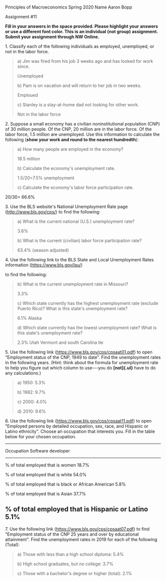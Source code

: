 Principles of Macroeconomics Spring 2020 Name Aaron Bopp

Assignment #11

**Fill in your answers in the space provided. Please highlight your answers or use a different font color. This is an individual (not group) assignment. Submit your assignment through NW Online.**

1\. Classify each of the following individuals as employed, unemployed, or not in the labor force.

> a\) Jim was fired from his job 3 weeks ago and has looked for work since.
>
> Unemployed
>
> b\) Pam is on vacation and will return to her job in two weeks.
>
> Emploued
>
> c\) Stanley is a stay-at-home dad not looking for other work.
>
> Not in the labor force

2\. Suppose a small economy has a civilian noninstitutional population (CNP) of 30 million people. Of the CNP, 20 million are in the labor force. Of the labor force, 1.5 million are unemployed. Use this information to calculate the following (**show your work and round to the nearest hundredth**):

> a\) How many people are employed in the economy?
>
> 18.5 million
>
> b\) Calculate the economy's unemployment rate.
>
> 1.5/20=7.5% unemployment
>
> c\) Calculate the economy's labor force participation rate.

20/30= 66.6%

3\. Use the BLS website's National Unemployment Rate page (<http://www.bls.gov/cps/>) to find the following:

> a\) What is the current national (U.S.) unemployment rate?
>
> 3.6%
>
> b\) What is the current (civilian) labor force participation rate?
>
> 63.4% (season adjusted)

4\. Use the following link to the BLS State and Local Unemployment Rates information (<https://www.bls.gov/lau/>)

to find the following:

> b\) What is the current unemployment rate in Missouri?
>
> 3.3%
>
> c\) Which state currently has the highest unemployment rate (exclude Puerto Rico)? What is this state's unemployment rate?
>
> 6.1% Alaska
>
> d\) Which state currently has the lowest unemployment rate? What is this state's unemployment rate?
>
> 2.3% Utah Vermont and south Carolina tie

5\. Use the following link (<https://www.bls.gov/cps/cpsaat01.pdf>) to open "Employment status of the CNP, 1949 to date". Find the unemployment rates in the following years. (Hint: think about the formula for unemployment rate to help you figure out which column to use---you do **[not]{.ul}** have to do any calculations.)

> a\) 1950: 5.3%
>
> b\) 1982: 9.7%
>
> c\) 2000: 4.0%
>
> d\) 2010: 9.6%

6\. Use the following link (<https://www.bls.gov/cps/cpsaat11.pdf>) to open "Employed persons by detailed occupation, sex, race, and Hispanic or Latino ethnicity". Choose an occupation that interests you. Fill in the table below for your chosen occupation.

  ------------------------------------------------------------------------------------
  Occupation                                               Software developer
  -------------------------------------------------------- ---------------------------
  \% of total employed that is women                       18.7%

  \% of total employed that is white                       54.0%

  \% of total employed that is black or African American   5.8%

  \% of total employed that is Asian                       37.7%

  \% of total employed that is Hispanic or Latino          5.1%
  ------------------------------------------------------------------------------------

7\. Use the following link (<https://www.bls.gov/cps/cpsaat07.pdf>) to find "Employment status of the CNP 25 years and over by educational attainment". Find the unemployment rates in 2019 for each of the following (Total):

> a\) Those with less than a high school diploma: 5.4%
>
> b\) High school graduates, but no college: 3.7%
>
> c\) Those with a bachelor's degree or higher (total): 2.1%
